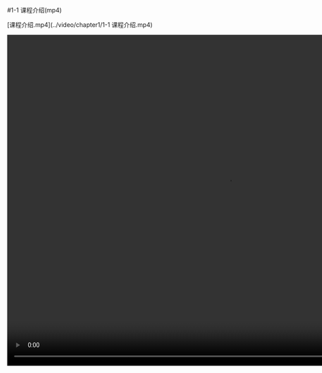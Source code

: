 #1-1 课程介绍(mp4)

[课程介绍.mp4](../video/chapter1/1-1 课程介绍.mp4)

<video width="1024" height="768" controls="">
<source src="../video/chapter1/1-1 课程介绍.mp4">
</video>